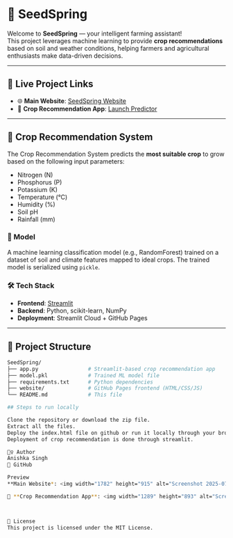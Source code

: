 # 🌱 SeedSpring

Welcome to **SeedSpring** — your intelligent farming assistant!  
This project leverages machine learning to provide **crop recommendations** based on soil and weather conditions, helping farmers and agricultural enthusiasts make data-driven decisions.

---

## 🔗 Live Project Links

- 🌐 **Main Website**: [SeedSpring Website](https://anishka24.github.io/SeedSpring/)
- 🌿 **Crop Recommendation App**: [Launch Predictor](https://seedspring-g6x5tleyrjhpcr43urpwnc.streamlit.app/)

---

## 🤖 Crop Recommendation System

The Crop Recommendation System predicts the **most suitable crop** to grow based on the following input parameters:

- Nitrogen (N)
- Phosphorus (P)
- Potassium (K)
- Temperature (°C)
- Humidity (%)
- Soil pH
- Rainfall (mm)

### 🧠 Model
A machine learning classification model (e.g., RandomForest) trained on a dataset of soil and climate features mapped to ideal crops. The trained model is serialized using `pickle`.

### 🛠️ Tech Stack

- **Frontend**: [Streamlit](https://streamlit.io/)
- **Backend**: Python, scikit-learn, NumPy
- **Deployment**: Streamlit Cloud + GitHub Pages

---

## 📁 Project Structure

```bash
SeedSpring/
├── app.py                # Streamlit-based crop recommendation app
├── model.pkl             # Trained ML model file
├── requirements.txt      # Python dependencies
├── website/              # GitHub Pages frontend (HTML/CSS/JS)
└── README.md             # This file

## Steps to run locally

Clone the repository or download the zip file.
Extract all the files.
Deploy the index.html file on github or run it locally through your browser.
Deployment of crop recommendation is done through streamlit.

🙋‍♀️ Author
Anishka Singh
🔗 GitHub

Preview 
**Main Website*: <img width="1782" height="915" alt="Screenshot 2025-07-26 214139" src="https://github.com/user-attachments/assets/2e07135f-fffb-4ecd-9a74-91ab3bd657de" />

🌿 **Crop Recommendation App**: <img width="1289" height="893" alt="Screenshot 2025-07-26 214250" src="https://github.com/user-attachments/assets/ba6f205f-896f-4659-96f7-d4cb1e6e5fc0" />



📜 License
This project is licensed under the MIT License.


